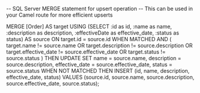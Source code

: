 
-- SQL Server MERGE statement for upsert operation
-- This can be used in your Camel route for more efficient upserts

MERGE [Order] AS target
USING (SELECT :id as id, :name as name, :description as description,
:effectiveDate as effective_date, :status as status) AS source
ON target.id = source.id
WHEN MATCHED AND (
target.name != source.name OR
target.description != source.description OR
target.effective_date != source.effective_date OR
target.status != source.status
) THEN
UPDATE SET
name = source.name,
description = source.description,
effective_date = source.effective_date,
status = source.status
WHEN NOT MATCHED THEN
INSERT (id, name, description, effective_date, status)
VALUES (source.id, source.name, source.description, source.effective_date, source.status);